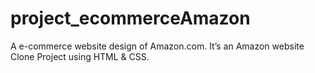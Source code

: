 # project_ecommerceAmazon
A e-commerce website design of Amazon.com. It’s an Amazon website Clone Project using HTML &amp; CSS.
